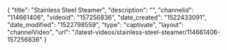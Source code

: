 {
    "title": "Stainless Steel Steamer",
    "description": "",
    "channelid": "114661406",
    "videoid": "157256836",
    "date_created": "1522433091",
    "date_modified": "1522798559",
    "type": "captivate",
    "layout": "channelVideo",
    "url": "\/latest-videos\/stainless-steel-steamer\/114661406-157256836"
}
